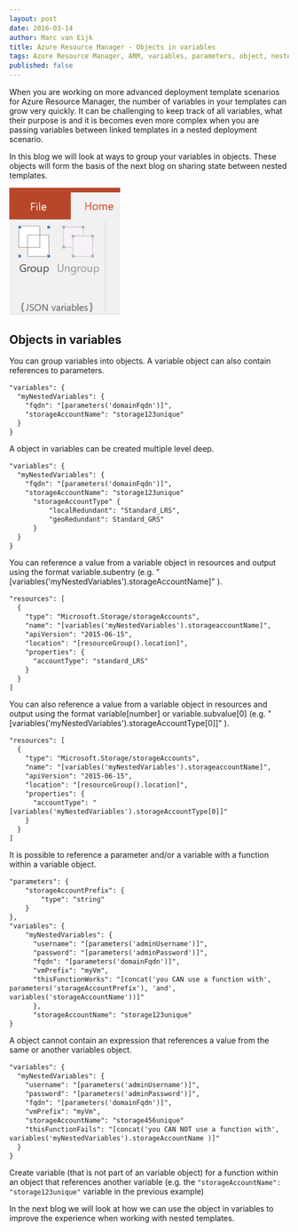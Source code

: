 ```yaml
---
layout: post
date: 2016-03-14
author: Marc van Eijk
title: Azure Resource Manager - Objects in variables
tags: Azure Resource Manager, ARM, variables, parameters, object, nested templates
published: false
---
```

When you are working on more advanced deployment template scenarios for Azure Resource Manager, the number of variables in your templates can grow very quickly. It can be challenging to keep track of all variables, what their purpose is and it is becomes even more complex when you are passing variables between linked templates in a nested deployment scenario.

In this blog we will look at ways to group your variables in objects. These objects will form the basis of the next blog on sharing state between nested templates.
<!--more-->

<img src="/images/2016-03-14/grouping.png" width="200">

## Objects in variables

You can group variables into objects. A variable object can also contain references to parameters.

```
"variables": {
  "myNestedVariables": {
    "fqdn": "[parameters('domainFqdn')]",
    "storageAccountName": "storage123unique"
  }
}
```

A object in variables can be created multiple level deep. 

```
"variables": {
  "myNestedVariables": {
    "fqdn": "[parameters('domainFqdn')]",
    "storageAccountName": "storage123unique"
	  "storageAccountType" {
		  "localRedundant": "Standard_LRS",
		  "geoRedundant": Standard_GRS"
	  }
  }
}
```

You can reference a value from a variable object in resources and output using the format variable.subentry (e.g.  "[variables('myNestedVariables').storageAccountName]" ).

```
"resources": [
  {
    "type": "Microsoft.Storage/storageAccounts",
    "name": "[variables('myNestedVariables').storageaccountName]",
    "apiVersion": "2015-06-15",
    "location": "[resourceGroup().location]",
    "properties": {
      "accountType": "standard_LRS"
    }
  }
]
```

You can also reference a value from a variable object in resources and output using the format variable[number] or variable.subvalue[0] (e.g.  "[variables('myNestedVariables').storageAccountType[0]]" ).

```
"resources": [
  {
    "type": "Microsoft.Storage/storageAccounts",
    "name": "[variables('myNestedVariables').storageaccountName]",
    "apiVersion": "2015-06-15",
    "location": "[resourceGroup().location]",
    "properties": {
      "accountType": "[variables('myNestedVariables').storageAccountType[0]]"
    }
  }
]
```

It is possible to reference a parameter and/or a variable with a function within a variable object.

```
"parameters": {
	"storageAccountPrefix": {
		"type": "string"
	}
},
"variables": {
    "myNestedVariables": {
      "username": "[parameters('adminUsername')]",
      "password": "[parameters('adminPassword')]",
      "fqdn": "[parameters('domainFqdn')]",
      "vmPrefix": "myVm",
      "thisFunctionWorks": "[concat('you CAN use a function with', parameters('storageAccountPrefix'), 'and', variables('storageAccountName'))]"
	  },
	  "storageAccountName": "storage123unique"
}
```

A object cannot contain an expression that references a value from the same or another variables object. 

```
"variables": {
  "myNestedVariables": {
    "username": "[parameters('adminUsername')]",
    "password": "[parameters('adminPassword')]",
    "fqdn": "[parameters('domainFqdn')]",
    "vmPrefix": "myVm",
    "storageAccountName": "storage456unique"
    "thisFunctionFails": "[concat('you CAN NOT use a function with', variables('myNestedVariables').storageAccountName )]"
  }
}
```

Create variable (that is not part of an variable object) for a function within an object that references another variable (e.g. the `"storageAccountName": "storage123unique"` variable in the previous example)

In the next blog we will look at how we can use the object in variables to improve the experience when working with nested templates.
